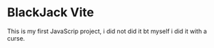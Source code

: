 # BlackJack Vite

This is my first JavaScrip project, i did not did it bt myself i did it with a curse.